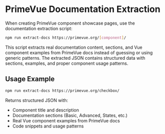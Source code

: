 # PrimeVue Documentation Extraction

When creating PrimeVue component showcase pages, use the documentation extraction script:

```bash
npm run extract-docs https://primevue.org/[component]/
```

This script extracts real documentation content, sections, and Vue component examples from PrimeVue docs instead of guessing or using generic patterns. The extracted JSON contains structured data with sections, examples, and proper component usage patterns.

## Usage Example

```bash
npm run extract-docs https://primevue.org/checkbox/
```

Returns structured JSON with:
- Component title and description
- Documentation sections (Basic, Advanced, States, etc.)  
- Real Vue component examples from PrimeVue docs
- Code snippets and usage patterns